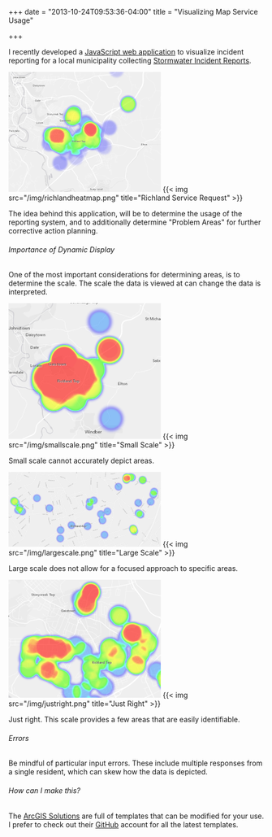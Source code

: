 +++
date = "2013-10-24T09:53:36-04:00"
title = "Visualizing Map Service Usage"

+++

I recently developed a [JavaScript web application](http://75.151.252.249/RichlandHeatmap/) to visualize incident reporting for a local municipality collecting [Stormwater Incident Reports](http://75.151.252.249/RichlandServiceRequest/).

![Richland Service Request](/img/richlandheatmap.png)
{{< img src="/img/richlandheatmap.png" title="Richland Service Request" >}}

The idea behind this application, will be to determine the usage of the reporting system, and to additionally determine "Problem Areas" for further corrective action planning.

###### Importance of Dynamic Display

One of the most important considerations for determining areas, is to determine the scale. The scale the data is viewed at can change the data is interpreted.

![Small Scale](/img/smallscale.png)
{{< img src="/img/smallscale.png" title="Small Scale" >}}

Small scale cannot accurately depict areas.

![Large Scale](/img/largescale.png)
{{< img src="/img/largescale.png" title="Large Scale" >}}

Large scale does not allow for a focused approach to specific areas. 

![Just Right](/img/justright.png)
{{< img src="/img/justright.png" title="Just Right" >}}

Just right. This scale provides a few areas that are easily identifiable.

###### Errors

Be mindful of particular input errors. These include multiple responses from a single resident, which can skew how the data is depicted.

###### How can I make this?

The [ArcGIS Solutions]() are full of templates that can be modified for your use. I prefer to check out their [GitHub]() account for all the latest templates.
